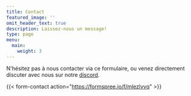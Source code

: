 ```yaml
---
title: Contact
featured_image: ''
omit_header_text: true
description: Laissez-nous un message!
type: page
menu:
  main:
    weight: 3
---
```


N'hésitez pas à nous contacter via ce formulaire, ou venez directement discuter avec nous sur notre [discord](https://discord.gg/vDVT485T).

{{< form-contact action="https://formspree.io/f/mlezlvvq" >}}